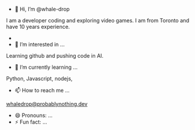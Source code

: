 - 👋 Hi, I’m @whale-drop

I am a developer coding and exploring video games. I am from Toronto and have 10 years experience.

- 
- 👀 I’m interested in ...

Learning github and pushing code in AI.

- 🌱 I’m currently learning ...

Python, Javascript, nodejs,

- 📫 How to reach me ...

whaledrop@probablynothing.dev

- 😄 Pronouns: ...
- ⚡ Fun fact: ...

<!---
whale-drop/whale-drop is a ✨ special ✨ repository because its `README.md` (this file) appears on your GitHub profile.
You can click the Preview link to take a look at your changes.
--->
